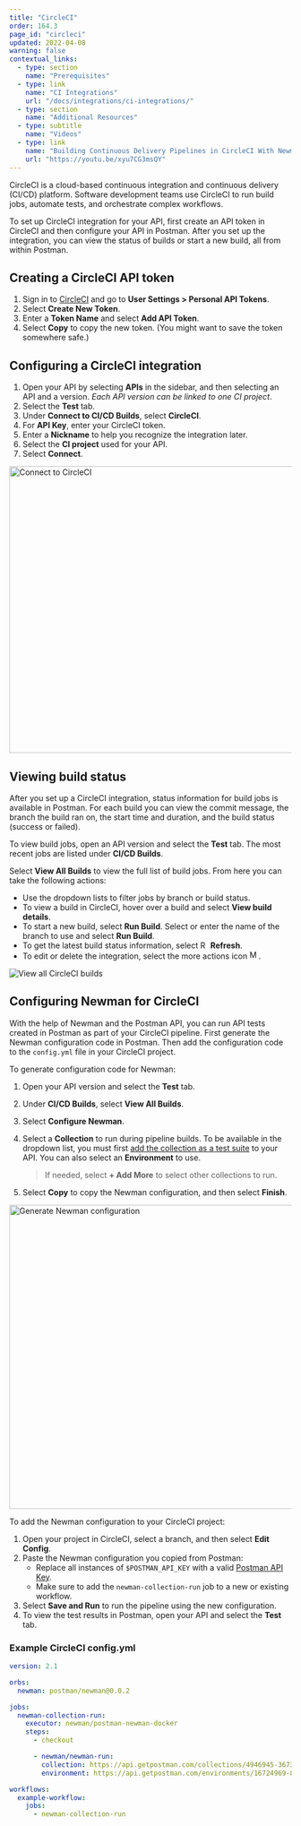 ```yaml
---
title: "CircleCI"
order: 164.3
page_id: "circleci"
updated: 2022-04-08
warning: false
contextual_links:
  - type: section
    name: "Prerequisites"
  - type: link
    name: "CI Integrations"
    url: "/docs/integrations/ci-integrations/"
  - type: section
    name: "Additional Resources"
  - type: subtitle
    name: "Videos"
  - type: link
    name: "Building Continuous Delivery Pipelines in CircleCI With Newman"
    url: "https://youtu.be/xyu7CG3msQY"
---
```


CircleCI is a cloud-based continuous integration and continuous delivery (CI/CD) platform. Software development teams use CircleCI to run build jobs, automate tests, and orchestrate complex workflows.

To set up CircleCI integration for your API, first create an API token in CircleCI and then configure your API in Postman. After you set up the integration, you can view the status of builds or start a new build, all from within Postman.

## Creating a CircleCI API token

1. Sign in to [CircleCI](https://app.circleci.com/settings/user/tokens) and go to **User Settings > Personal API Tokens**.
1. Select **Create New Token**.
1. Enter a **Token Name** and select **Add API Token**.
1. Select **Copy** to copy the new token. (You might want to save the token somewhere safe.)

## Configuring a CircleCI integration

1. Open your API by selecting **APIs** in the sidebar, and then selecting an API and a version. *Each API version can be linked to one CI project*.
1. Select the **Test** tab.
1. Under **Connect to CI/CD Builds**, select **CircleCI**.
1. For **API Key**, enter your CircleCI token.
1. Enter a **Nickname** to help you recognize the integration later.
1. Select the **CI project** used for your API.
1. Select **Connect**.

<img alt="Connect to CircleCI" src="https://assets.postman.com/postman-docs/circleci-connect-project-v9-15.jpg" width="512px">

## Viewing build status

After you set up a CircleCI integration, status information for build jobs is available in Postman. For each build you can view the commit message, the branch the build ran on, the start time and duration, and the build status (success or failed).

To view build jobs, open an API version and select the **Test** tab. The most recent jobs are listed under **CI/CD Builds**.

Select **View All Builds** to view the full list of build jobs. From here you can take the following actions:

* Use the dropdown lists to filter jobs by branch or build status.
* To view a build in CircleCI, hover over a build and select **View build details**.
* To start a new build, select **Run Build**. Select or enter the name of the branch to use and select **Run Build**.
* To get the latest build status information, select <img alt="Refresh icon" src="https://assets.postman.com/postman-docs/icon-refresh-v9-5.jpg#icon" width="14px"> **Refresh**.
* To edit or delete the integration, select the more actions icon <img alt="More actions icon" src="https://assets.postman.com/postman-docs/icon-more-actions-v9.jpg#icon" width="16px">.

<img alt="View all CircleCI builds" src="https://assets.postman.com/postman-docs/ci-view-builds-v9-15.jpg">

## Configuring Newman for CircleCI

With the help of Newman and the Postman API, you can run API tests created in Postman as part of your CircleCI pipeline. First generate the Newman configuration code in Postman. Then add the configuration code to the `config.yml` file in your CircleCI project.

To generate configuration code for Newman:

1. Open your API version and select the **Test** tab.
1. Under **CI/CD Builds**, select **View All Builds**.
1. Select **Configure Newman**.
1. Select a **Collection** to run during pipeline builds. To be available in the dropdown list, you must first [add the collection as a test suite](/docs/designing-and-developing-your-api/testing-an-api/#adding-tests) to your API. You can also select an **Environment** to use.

    > If needed, select **+ Add More** to select other collections to run.

1. Select **Copy** to copy the Newman configuration, and then select **Finish**.

<img alt="Generate Newman configuration" src="https://assets.postman.com/postman-docs/ci-generate-newman-config-v9-21.jpg" width="543">

To add the Newman configuration to your CircleCI project:

1. Open your project in CircleCI, select a branch, and then select **Edit Config**.
1. Paste the Newman configuration you copied from Postman:
    * Replace all instances of `$POSTMAN_API_KEY` with a valid [Postman API Key](/docs/developer/intro-api/#generating-a-postman-api-key).
    * Make sure to add the `newman-collection-run` job to a new or existing workflow.
1. Select **Save and Run** to run the pipeline using the new configuration.
1. To view the test results in Postman, open your API and select the **Test** tab.

### Example CircleCI config.yml

```yaml
version: 2.1

orbs:
  newman: postman/newman@0.0.2

jobs:
  newman-collection-run:
    executor: newman/postman-newman-docker
    steps:
      - checkout

      - newman/newman-run:
        collection: https://api.getpostman.com/collections/4946945-3673316a-9a35-4b0d-a148-3566b490798d?apikey=$POSTMAN_API_KEY
        environment: https://api.getpostman.com/environments/16724969-8e6c6119-ed57-4665-b4f9-f648c5637484?apikey=$POSTMAN_API_KEY

workflows:
  example-workflow:
    jobs:
      - newman-collection-run

```
